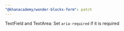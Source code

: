 ```yaml
---
"@khanacademy/wonder-blocks-form": patch
---
```


TextField and TextArea: Set `aria-required` if it is required
